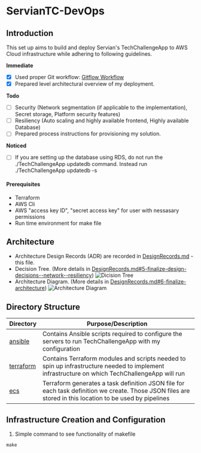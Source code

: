 # ServianTC-DevOps

Introduction
-------------------------------
This set up aims to build and deploy Servian's TechChallengeApp to AWS Cloud infrastructure while adhering to following guidelines. 

**Immediate**
- [x] Used proper Git workflow: [Gitflow Workflow](https://www.atlassian.com/git/tustorials/comparing-workflows/gitflow-workflow)
- [X] Prepared level architectural overview of my deployment.

**Todo**
- [ ] Security (Network segmentation (if applicable to the implementation), Secret storage, Platform security features)
- [ ] Resiliency (Auto scaling and highly available frontend, Highly available Database)
- [ ] Prepared process instructions for provisioning my solution.

**Noticed**
- [ ] If you are setting up the database using RDS, do not run the ./TechChallengeApp updatedb command. Instead run ./TechChallengeApp updatedb -s

#### **Prerequisites**
* Terraform
* AWS Cli 
* AWS "access key ID", "secret access key" for user with nessasary permissions
* Run time environment for make file

## Architecture
* Architecture Design Records (ADR) are recorded in  [DesignRecords.md](DesignRecords.md) - this file.
* Decision Tree. (More details in [DesignRecords.md#5-finalize-design-decisions--network--resiliency](DesignRecords.md))
![Dicision Tree](https://drive.google.com/uc?export=view&id=10uLPwVwVA4BY48C4vVZQNyw_Jl01CH36)
* Architecture Diagram. (More details in [DesignRecords.md#6-finalize-architecture](DesignRecords.md))
![Architecture Diagram](https://drive.google.com/uc?export=view&id=1xOvTEZtwZUWsMoD5IKM7Ah5Vc4VMGmoe)

## Directory Structure
| Directory                | Purpose/Description                                                                                                                                              |
|--------------------------|------------------------------------------------------------------------------------------------------------------------------------------------------------------|
| [ansible](./ansible)     | Contains Ansible scripts required to configure the servers to run TechChallengeApp with my configuration                                                                   |
| [terraform](./terraform) | Contains Terraform modules and scripts needed to spin up infrastructure needed to implement infrastructure on which TechChallengeApp will run 
| [ecs](./ecs)             | Terraform generates a task definition JSON file for each task definition we create. Those JSON files are stored in this location to be used by pipelines |


## Infrastructure Creation and Configuration

1. Simple command to see functionality of makefile
```shell
make
```
